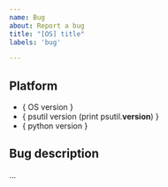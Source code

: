 ```yaml
---
name: Bug
about: Report a bug
title: "[OS] title"
labels: 'bug'

---
```

## Platform

* { OS version }
* { psutil version (print psutil.__version__) }
* { python version }


## Bug description

...

